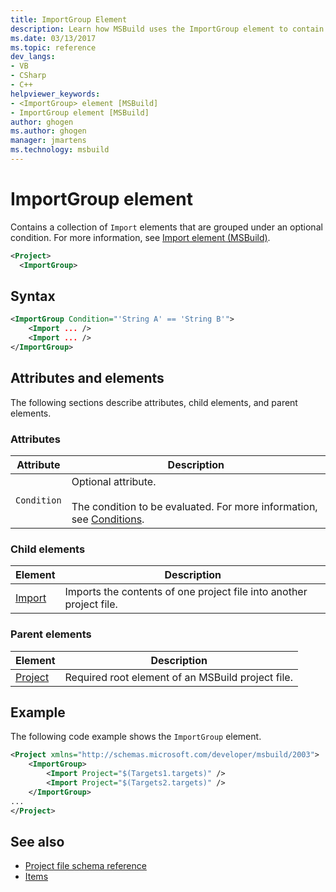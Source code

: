 ```yaml
---
title: ImportGroup Element
description: Learn how MSBuild uses the ImportGroup element to contain a collection of Import elements that are grouped under an optional condition.
ms.date: 03/13/2017
ms.topic: reference
dev_langs:
- VB
- CSharp
- C++
helpviewer_keywords:
- <ImportGroup> element [MSBuild]
- ImportGroup element [MSBuild]
author: ghogen
ms.author: ghogen
manager: jmartens
ms.technology: msbuild
---
```

# ImportGroup element

  
Contains a collection of `Import` elements that are grouped under an optional condition. For more information, see [Import element (MSBuild)](../msbuild/import-element-msbuild.md).

```xml
<Project>
  <ImportGroup>
```

## Syntax

```xml
<ImportGroup Condition="'String A' == 'String B'">
    <Import ... />
    <Import ... />
</ImportGroup>
```

## Attributes and elements

 The following sections describe attributes, child elements, and parent elements.

### Attributes

|Attribute|Description|
|---------------|-----------------|
|`Condition`|Optional attribute.<br /><br /> The condition to be evaluated. For more information, see [Conditions](../msbuild/msbuild-conditions.md).|

### Child elements

|Element|Description|
|-------------|-----------------|
|[Import](../msbuild/import-element-msbuild.md)|Imports the contents of one project file into another project file.|

### Parent elements

| Element | Description |
| - | - |
| [Project](../msbuild/project-element-msbuild.md) | Required root element of an MSBuild project file. |

## Example

 The following code example shows the `ImportGroup` element.

```xml
<Project xmlns="http://schemas.microsoft.com/developer/msbuild/2003">
    <ImportGroup>
        <Import Project="$(Targets1.targets)" />
        <Import Project="$(Targets2.targets)" />
    </ImportGroup>
...
</Project>
```

## See also

- [Project file schema reference](../msbuild/msbuild-project-file-schema-reference.md)
- [Items](../msbuild/msbuild-items.md)
